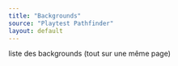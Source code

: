 ```yaml
---
title: "Backgrounds"
source: "Playtest Pathfinder"
layout: default
---
```


liste des backgrounds (tout sur une même page)